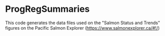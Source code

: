 # ProgRegSummaries

This code generates the data files used on the "Salmon Status and Trends" figures on the Pacific Salmon Explorer (https://www.salmonexplorer.ca/#!/)
